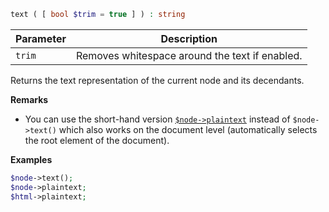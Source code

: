 ```php
text ( [ bool $trim = true ] ) : string
```

| Parameter | Description
| --------- | -----------
| `trim`    | Removes whitespace around the text if enabled.

Returns the text representation of the current node and its decendants.

**Remarks**

* You can use the short-hand version [`$node->plaintext`](__get.md) instead of
`$node->text()` which also works on the document level (automatically selects
the root element of the document).

**Examples**

```php
$node->text();
$node->plaintext;
$html->plaintext;
```